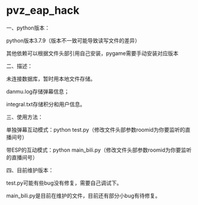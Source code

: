 # pvz_eap_hack
一、python版本：

python版本3.7.9（版本不一致可能导致读写文件的差异）

其他依赖可以根据文件头部引用自己安装，pygame需要手动安装对应版本


二、描述：

未连接数据库，暂时用本地文件存储。

danmu.log存储弹幕信息；

integral.txt存储积分和用户信息。


三、使用方法：

单独弹幕互动模式：python test.py（修改文件头部参数roomid为你要监听的直播间号） 

带ESP的互动模式：python main_bili.py（修改文件头部参数roomid为你要监听的直播间号） 


四、目前维护版本：

test.py可能有些bug没有修复，需要自己调试下。

main_bili.py是目前在维护的文件，目前还有部分小bug有待修复。
